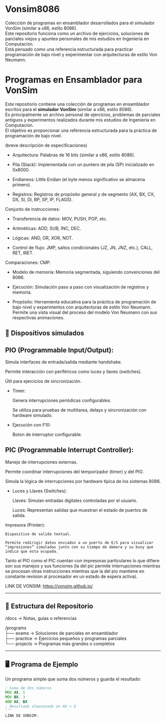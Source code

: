 # Vonsim8086
Colección de programas en ensamblador desarrollados para el simulador VonSim (similar a x86, estilo 8086).  
Este repositorio funciona como un archivo de ejercicios, soluciones de parciales viejos y apuntes personales de mis estudios en Ingeniería en Computación.  
Está pensado como una referencia estructurada para practicar programación de bajo nivel y experimentar con arquitecturas de estilo Von Neumann.

# Programas en Ensamblador para VonSim

Este repositorio contiene una colección de programas en ensamblador escritos para el **simulador VonSim** (similar a x86, estilo 8086).  
Es principalmente un archivo personal de ejercicios, problemas de parciales antiguos y experimentos realizados durante mis estudios de Ingeniería en Computación.  
El objetivo es proporcionar una referencia estructurada para la práctica de programación de bajo nivel.

(breve descripción de especificaciones)

- Arquitectura: Palabras de 16 bits (similar a x86, estilo 8086).

- Pila (Stack): Implementada con un puntero de pila (SP) inicializado en 0x8000.

- Endianess: Little Endian (el byte menos significativo se almacena primero).

- Registros: Registros de propósito general y de segmento (AX, BX, CX, DX, SI, DI, BP, SP, IP, FLAGS).

Conjunto de instrucciones:

- Transferencia de datos: MOV, PUSH, POP, etc.

- Aritméticas: ADD, SUB, INC, DEC.

- Lógicas: AND, OR, XOR, NOT.

- Control de flujo: JMP, saltos condicionales (JZ, JN, JNZ, etc.), CALL, RET, IRET.

Comparaciones: CMP.

- Modelo de memoria: Memoria segmentada, siguiendo convenciones del 8086.

- Ejecución: Simulación paso a paso con visualización de registros y memoria.

- Propósito: Herramienta educativa para la práctica de programación de bajo nivel y experimentos con arquitecturas de estilo Von Neumann. Permite una vista visual del proceso del modelo Von Neumann con sus respectivas animaciones.


## 🔌 Dispositivos simulados

## PIO (Programmable Input/Output):
  
  Simula interfaces de entrada/salida mediante handshake.

  Permite interacción con periféricos como luces y llaves (switches).

  Útil para ejercicios de sincronización.
  
  - Timer:

    Genera interrupciones periódicas configurables.

    Se utiliza para pruebas de multitarea, delays y sincronización con hardware simulado.
 
  - Ejecución con F10:

    Boton de interruptor configurable.
    

## PIC (Programmable Interrupt Controller):

  Manejo de interrupciones externas.

  Permite coordinar interrupciones del temporizador (timer) y del PIO.

  Simula la lógica de interrupciones por hardware típica de los sistemas 8086.

  - Luces y Llaves (Switches):

      Llaves: Simulan entradas digitales controladas por el usuario.

      Luces: Representan salidas que muestran el estado de puertos de salida.

Impresora (Printer):

    Dispositivo de salida textual.

    Permite redirigir datos enviados a un puerto de E/S para visualizar “impresiones” simuladas junto con su tiempo de demora y su busy que indica que esta ocupada.

  Tanto el PIO como el PIC cuentan con impresoras particulares lo que difiere son sus manejos y sus funciones (la del pic permite interrupciones mientras se procesan otras instrucciones mientras que la del pio mantiene en constante 
  revision al procesador en un estado de espera activa).
  
  LINK DE VONSIM: https://vonsim.github.io/

---

## 📂 Estructura del Repositorio

/docs → Notas, guías o referencias

/programs  
  ├── exams → Soluciones de parciales en ensamblador  
  ├── practice → Ejercicios pequeños y programas parciales  
  └── projects → Programas más grandes o completos  

---

## 🖥️ Programa de Ejemplo

Un programa simple que suma dos números y guarda el resultado:


```asm
; Suma de dos números
MOV AX, 5
MOV BX, 3
ADD AX, BX
; Resultado almacenado en AX = 8
´´´
LINK DE VONSIM:
